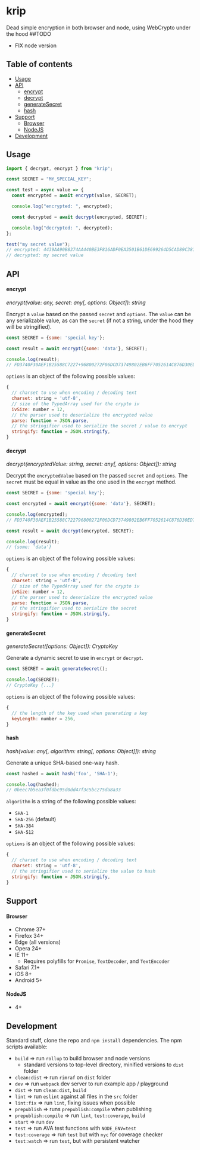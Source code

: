 # krip

Dead simple encryption in both browser and node, using WebCrypto under the hood
##TODO
- FIX node version

## Table of contents

- [Usage](#usage)
- [API](#api)
  - [encrypt](#encrypt)
  - [decrypt](#decrypt)
  - [generateSecret](#generatesecret)
  - [hash](#hash)
- [Support](#support)
  - [Browser](#browser)
  - [NodeJS](#nodejs)
- [Development](#development)

## Usage

```javascript
import { decrypt, encrypt } from "krip";

const SECRET = "MY_SPECIAL_KEY";

const test = async value => {
  const encrypted = await encrypt(value, SECRET);

  console.log("encrypted: ", encrypted);

  const decrypted = await decrypt(encrypted, SECRET);

  console.log("decrypted: ", decrypted);
};

test("my secret value");
// encrypted: 4439AA90B8374AA440BE3F816ADF0EA3501B61DE699264D5CAD89C381E595DD2337DCD00E7AE33F37A87C38CED
// decrypted: my secret value
```

## API

#### encrypt

_encrypt(value: any, secret: any[, options: Object]): string_

Encrypt a `value` based on the passed `secret` and `options`. The `value` can be any serializable value, as can the `secret` (if not a string, under the hood they will be stringified).

```javascript
const SECRET = {some: 'special key'};

const result = await encrypt({some: 'data'}, SECRET);

console.log(result);
// FD3740F30AEF1B25588C7227+96800272F06DCD73749802EB6FF7052614C876D30ED7398B4579295CE90FC8
```

`options` is an object of the following possible values:

```javascript
{
  // charset to use when encoding / decoding text
  charset: string = 'utf-8',
  // size of the TypedArray used for the crypto iv
  ivSize: number = 12,
  // the parser used to deserialize the encrypted value
  parse: function = JSON.parse,
  // the stringifier used to serialize the secret / value to encrypt
  stringify: function = JSON.stringify,
}
```

#### decrypt

_decrypt(encryptedValue: string, secret: any[, options: Object]): string_

Decrypt the `encryptedValue` based on the passed `secret` and `options`. The `secret` must be equal in value as the one used in the `encrypt` method.

```javascript
const SECRET = {some: 'special key'};

const encrypted = await encrypt({some: 'data'}, SECRET);

console.log(encrypted);
// FD3740F30AEF1B25588C722796800272F06DCD73749802EB6FF7052614C876D30ED7398B4579295CE90FC8

const result = await decrypt(encrypted, SECRET);

console.log(result);
// {some: 'data'}
```

`options` is an object of the following possible values:

```javascript
{
  // charset to use when encoding / decoding text
  charset: string = 'utf-8',
  // size of the TypedArray used for the crypto iv
  ivSize: number = 12,
  // the parser used to deserialize the encrypted value
  parse: function = JSON.parse,
  // the stringifier used to serialize the secret
  stringify: function = JSON.stringify,
}
```

#### generateSecret

_generateSecret([options: Object]): CryptoKey_

Generate a dynamic secret to use in `encrypt` or `decrypt`.

```javascript
const SECRET = await generateSecret();

console.log(SECRET);
// CryptoKey {...}
```

`options` is an object of the following possible values:

```javascript
{
  // the length of the key used when generating a key
  keyLength: number = 256,
}
```

#### hash

_hash(value: any[, algorithm: string[, options: Object]]): string_

Generate a unique SHA-based one-way hash.

```javascript
const hashed = await hash('foo', 'SHA-1');

console.log(hashed);
// 0beec7b5ea3f0fdbc95d0dd47f3c5bc275da8a33
```

`algorithm` is a string of the following possible values:

- `SHA-1`
- `SHA-256` (default)
- `SHA-384`
- `SHA-512`

`options` is an object of the following possible values:

```javascript
{
  // charset to use when encoding / decoding text
  charset: string = 'utf-8',
  // the stringifier used to serialize the value to hash
  stringify: function = JSON.stringify,
}
```

## Support

#### Browser

- Chrome 37+
- Firefox 34+
- Edge (all versions)
- Opera 24+
- IE 11+
  - Requires polyfills for `Promise`, `TextDecoder`, and `TextEncoder`
- Safari 7.1+
- iOS 8+
- Android 5+

#### NodeJS

- 4+

## Development

Standard stuff, clone the repo and `npm install` dependencies. The npm scripts available:

- `build` => run `rollup` to build browser and node versions
  - standard versions to top-level directory, minified versions to `dist` folder
- `clean:dist` => run `rimraf` on `dist` folder
- `dev` => run `webpack` dev server to run example app / playground
- `dist` => run `clean:dist`, `build`
- `lint` => run `eslint` against all files in the `src` folder
- `lint:fix` => run `lint`, fixing issues when possible
- `prepublish` => runs `prepublish:compile` when publishing
- `prepublish:compile` => run `lint`, `test:coverage`, `build`
- `start` => run `dev`
- `test` => run AVA test functions with `NODE_ENV=test`
- `test:coverage` => run `test` but with `nyc` for coverage checker
- `test:watch` => run `test`, but with persistent watcher
